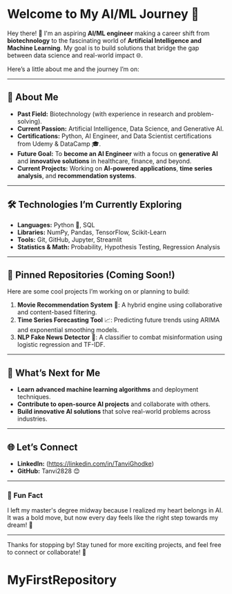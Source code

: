 # Welcome to My AI/ML Journey 🚀  

Hey there! 👋 I'm an aspiring **AI/ML engineer** making a career shift from **biotechnology** to the fascinating world of **Artificial Intelligence and Machine Learning**. My goal is to build solutions that bridge the gap between data science and real-world impact 🌐.  

Here’s a little about me and the journey I’m on:  

---

## 🌟 About Me  
- **Past Field:** Biotechnology (with experience in research and problem-solving).  
- **Current Passion:** Artificial Intelligence, Data Science, and Generative AI.  
- **Certifications:** Python, AI Engineer, and Data Scientist certifications from Udemy & DataCamp 🎓.  
- **Future Goal:** To **become an AI Engineer** with a focus on **generative AI** and **innovative solutions** in healthcare, finance, and beyond.  
- **Current Projects:** Working on **AI-powered applications**, **time series analysis**, and **recommendation systems**.  

---

## 🛠 Technologies I’m Currently Exploring  
- **Languages:** Python 🐍, SQL  
- **Libraries:** NumPy, Pandas, TensorFlow, Scikit-Learn  
- **Tools:** Git, GitHub, Jupyter, Streamlit  
- **Statistics & Math:** Probability, Hypothesis Testing, Regression Analysis  

---

## 📌 Pinned Repositories (Coming Soon!)  
Here are some cool projects I’m working on or planning to build:  
1. **Movie Recommendation System** 🎥: A hybrid engine using collaborative and content-based filtering.  
2. **Time Series Forecasting Tool** 📈: Predicting future trends using ARIMA and exponential smoothing models.  
3. **NLP Fake News Detector** 📰: A classifier to combat misinformation using logistic regression and TF-IDF.

---

## 🎯 What’s Next for Me  
- **Learn advanced machine learning algorithms** and deployment techniques.  
- **Contribute to open-source AI projects** and collaborate with others.  
- **Build innovative AI solutions** that solve real-world problems across industries.  

---

## 🌐 Let’s Connect  
- **LinkedIn:** (https://linkedin.com/in/TanviGhodke)  
- **GitHub:** Tanvi2828 😊  

---

### 📢 Fun Fact  
I left my master's degree midway because I realized my heart belongs in AI. It was a bold move, but now every day feels like the right step towards my dream! 🌟

---

Thanks for stopping by! Stay tuned for more exciting projects, and feel free to connect or collaborate! 🙌  
# MyFirstRepository
